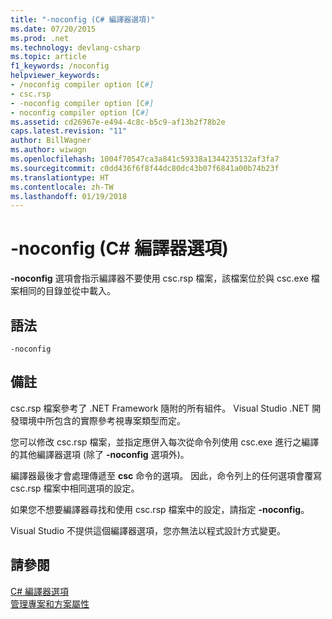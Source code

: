 ```yaml
---
title: "-noconfig (C# 編譯器選項)"
ms.date: 07/20/2015
ms.prod: .net
ms.technology: devlang-csharp
ms.topic: article
f1_keywords: /noconfig
helpviewer_keywords:
- /noconfig compiler option [C#]
- csc.rsp
- -noconfig compiler option [C#]
- noconfig compiler option [C#]
ms.assetid: cd26967e-e494-4c8c-b5c9-af13b2f78b2e
caps.latest.revision: "11"
author: BillWagner
ms.author: wiwagn
ms.openlocfilehash: 1004f70547ca3a841c59338a1344235132af3fa7
ms.sourcegitcommit: c0dd436f6f8f44dc80dc43b07f6841a00b74b23f
ms.translationtype: HT
ms.contentlocale: zh-TW
ms.lasthandoff: 01/19/2018
---
```

# <a name="-noconfig-c-compiler-options"></a>-noconfig (C# 編譯器選項)
**-noconfig** 選項會指示編譯器不要使用 csc.rsp 檔案，該檔案位於與 csc.exe 檔案相同的目錄並從中載入。  
  
## <a name="syntax"></a>語法  
  
```console  
-noconfig  
```  
  
## <a name="remarks"></a>備註  
 csc.rsp 檔案參考了 .NET Framework 隨附的所有組件。 Visual Studio .NET 開發環境中所包含的實際參考視專案類型而定。  
  
 您可以修改 csc.rsp 檔案，並指定應併入每次從命令列使用 csc.exe 進行之編譯的其他編譯器選項 (除了 **-noconfig** 選項外)。  
  
 編譯器最後才會處理傳遞至 **csc** 命令的選項。 因此，命令列上的任何選項會覆寫 csc.rsp 檔案中相同選項的設定。  
  
 如果您不想要編譯器尋找和使用 csc.rsp 檔案中的設定，請指定 **-noconfig**。  
  
 Visual Studio 不提供這個編譯器選項，您亦無法以程式設計方式變更。  
  
## <a name="see-also"></a>請參閱  
 [C# 編譯器選項](../../../csharp/language-reference/compiler-options/index.md)  
 [管理專案和方案屬性](/visualstudio/ide/managing-project-and-solution-properties)
